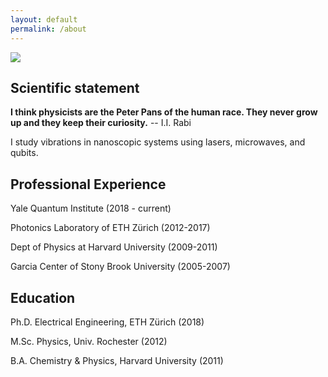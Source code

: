 ```yaml
---
layout: default
permalink: /about
---
```


<img class="profile-picture" src="sherlock.jpg">

## Scientific statement
<strong>I think physicists are the Peter Pans of the human race. They never grow up and they keep their curiosity.</strong> -- I.I. Rabi

I study vibrations in nanoscopic systems using lasers, microwaves, and qubits.

## Professional Experience
Yale Quantum Institute (2018 - current)

Photonics Laboratory of ETH Zürich (2012-2017)

Dept of Physics at Harvard University (2009-2011)

Garcia Center of Stony Brook University (2005-2007)

## Education
Ph.D. Electrical Engineering, ETH Zürich (2018)

M.Sc. Physics, Univ. Rochester (2012)

B.A. Chemistry & Physics, Harvard University (2011)


<a href="https://scholar.google.com/citations?user=XjmA_Q4AAAAJ&hl=en&oi=ao" target="_blank"><i class="fa fa-google"></i></a>&nbsp;&nbsp;
<a href="https://www.linkedin.com/in/vjain89" target="_blank"><i class="fa fa-linkedin"></i></a>&nbsp;&nbsp;
<a href="https://twitter.com/89Vjain" target="_blank"><i class="fa fa-twitter"></i></a>&nbsp;&nbsp;